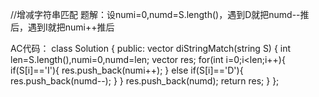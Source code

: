 //增减字符串匹配
题解：设numi=0,numd=S.length()，遇到D就把numd--推后，遇到I就把numi++推后

AC代码：
class Solution {
public:
    vector<int> diStringMatch(string S) {
        int len=S.length(),numi=0,numd=len;
        vector<int> res;
        for(int i=0;i<len;i++){
            if(S[i]=='I'){
                res.push_back(numi++);
            }
            else if(S[i]=='D'){
                res.push_back(numd--);
            }
        }
        res.push_back(numd);
        return res;
    }
};
